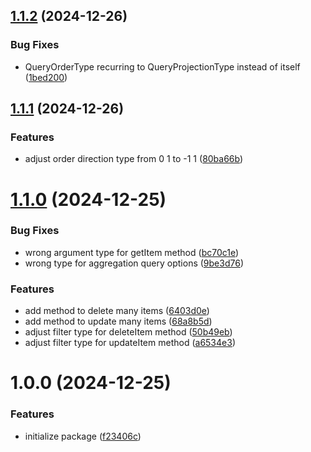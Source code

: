 ## [1.1.2](https://github.com/fajarzuhrihadiyanto/jarlab-app-connector/compare/v1.1.1...v1.1.2) (2024-12-26)


### Bug Fixes

* QueryOrderType recurring to QueryProjectionType instead of itself ([1bed200](https://github.com/fajarzuhrihadiyanto/jarlab-app-connector/commit/1bed2005948a4331c590a67bdda941c064c98ffd))



## [1.1.1](https://github.com/fajarzuhrihadiyanto/jarlab-app-connector/compare/v1.1.0...v1.1.1) (2024-12-26)


### Features

* adjust order direction type from 0 1 to -1 1 ([80ba66b](https://github.com/fajarzuhrihadiyanto/jarlab-app-connector/commit/80ba66b97a3c623079bbbcc4e5ac786d19e6ab0a))



# [1.1.0](https://github.com/fajarzuhrihadiyanto/jarlab-app-connector/compare/v1.0.0...v1.1.0) (2024-12-25)


### Bug Fixes

* wrong argument type for getItem method ([bc70c1e](https://github.com/fajarzuhrihadiyanto/jarlab-app-connector/commit/bc70c1ea84ea03bc05e632b6fd96b40e17ee0769))
* wrong type for aggregation query options ([9be3d76](https://github.com/fajarzuhrihadiyanto/jarlab-app-connector/commit/9be3d76080a063e0a68f322ae0f38807150f0e56))


### Features

* add method to delete many items ([6403d0e](https://github.com/fajarzuhrihadiyanto/jarlab-app-connector/commit/6403d0e099ce98963dccd503bd672648836d682d))
* add method to update many items ([68a8b5d](https://github.com/fajarzuhrihadiyanto/jarlab-app-connector/commit/68a8b5dca76bf37062dbdf512d8f72d5873784a2))
* adjust filter type for deleteItem method ([50b49eb](https://github.com/fajarzuhrihadiyanto/jarlab-app-connector/commit/50b49ebec1bd7cf931d078063615e8aa14cc2558))
* adjust filter type for updateItem method ([a6534e3](https://github.com/fajarzuhrihadiyanto/jarlab-app-connector/commit/a6534e3e15092e2dd760179c2756d44a5edb4569))



# 1.0.0 (2024-12-25)


### Features

* initialize package ([f23406c](https://github.com/fajarzuhrihadiyanto/jarlab-app-connector/commit/f23406c634df5652df6512c5343aaa4f5dcc3875))



